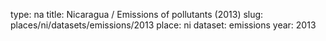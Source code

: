 type: na
title: Nicaragua / Emissions of pollutants (2013)
slug: places/ni/datasets/emissions/2013
place: ni
dataset: emissions
year: 2013
